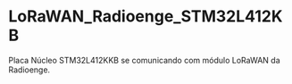 # LoRaWAN_Radioenge_STM32L412KB
Placa Núcleo STM32L412KKB se comunicando com módulo LoRaWAN da Radioenge. 
